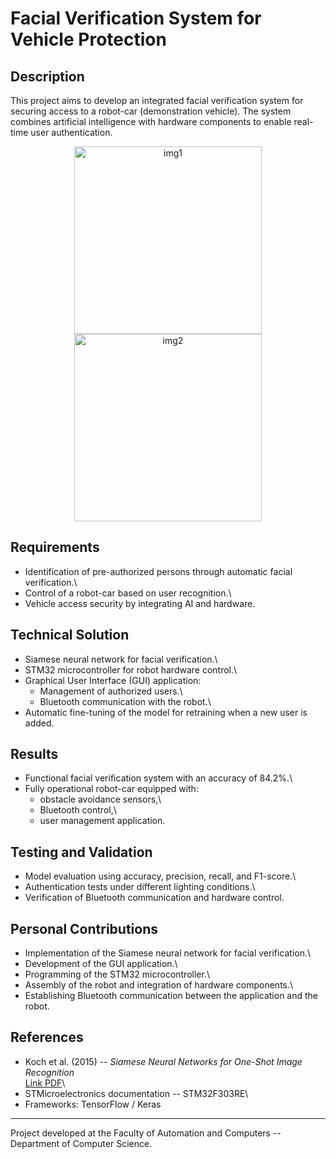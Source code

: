 # Facial Verification System for Vehicle Protection


## Description

This project aims to develop an integrated facial verification system
for securing access to a robot-car (demonstration vehicle). The system
combines artificial intelligence with hardware components to enable
real-time user authentication.
<p align="center">
  <img src="https://github.com/user-attachments/assets/b6a2543c-ed51-4753-a279-46562a862274" alt="img1" width="300"/>
  <img src="https://github.com/user-attachments/assets/bbe85ec6-300c-42e2-8438-8a9d088fddd3" alt="img2" width="300"/>
</p>


## Requirements

-   Identification of pre-authorized persons through automatic facial
    verification.\
-   Control of a robot-car based on user recognition.\
-   Vehicle access security by integrating AI and hardware.

## Technical Solution

-   Siamese neural network for facial verification.\
-   STM32 microcontroller for robot hardware control.\
-   Graphical User Interface (GUI) application:
    -   Management of authorized users.\
    -   Bluetooth communication with the robot.\
-   Automatic fine-tuning of the model for retraining when a new user is
    added.

## Results

-   Functional facial verification system with an accuracy of 84.2%.\
-   Fully operational robot-car equipped with:
    -   obstacle avoidance sensors,\
    -   Bluetooth control,\
    -   user management application.

## Testing and Validation

-   Model evaluation using accuracy, precision, recall, and F1-score.\
-   Authentication tests under different lighting conditions.\
-   Verification of Bluetooth communication and hardware control.

## Personal Contributions

-   Implementation of the Siamese neural network for facial
    verification.\
-   Development of the GUI application.\
-   Programming of the STM32 microcontroller.\
-   Assembly of the robot and integration of hardware components.\
-   Establishing Bluetooth communication between the application and the
    robot.

## References

-   Koch et al. (2015) -- *Siamese Neural Networks for One-Shot Image
    Recognition*\
    [Link PDF](https://www.cs.cmu.edu/~rsalakhu/papers/oneshot1.pdf)\
-   STMicroelectronics documentation -- STM32F303RE\
-   Frameworks: TensorFlow / Keras

------------------------------------------------------------------------

Project developed at the Faculty of Automation and Computers --
Department of Computer Science.
